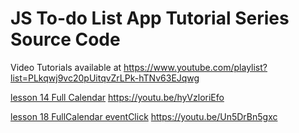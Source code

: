 # JS To-do List App Tutorial Series Source Code

Video Tutorials available at https://www.youtube.com/playlist?list=PLkqwj9vc20pUitqvZrLPk-hTNv63EJqwg

[lesson 14 Full Calendar](https://youtu.be/hyVzloriEfo) https://youtu.be/hyVzloriEfo 

[lesson 18 FullCalendar eventClick](https://youtu.be/Un5DrBn5gxc) https://youtu.be/Un5DrBn5gxc

